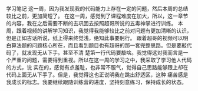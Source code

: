 学习笔记
这一周，因为我发现我的代码能力上存在一定的问题，然后本周的总结较比之前，更加简短了。
在这一周，感觉到了课程难度在加大，所以，这一章节的内容，我在之后需要不断的去巩固去按照超哥所说的五毒神掌进行训练。
本周，跟着视频的讲解学习知识，我觉得我能够较比之前对问题有更加清晰的认识，但是正如古话所说，纸上得来终觉浅，绝知此事要躬行。
跟着超哥的视频可以明白算法题的问题核心所在，而且看到题目也有超哥的那一套完整思路。但是要敲代码了，就发现无从下手。甚至不清
楚第一行代码要敲啥。我觉得这对我而言是一个严重的问题，需要得到重视。所以在这一周的学习之中，我采取了学习他人代码的方式，说
实在的，感觉有点羞耻，也非常不服气，觉得自己思路能够跟上却在代码上面无从下手了。但是，我觉得这也正说明我在跳出舒适区，这种
痛苦感是我成长的标志。我要继续跟随训练营的进度，坚持刻意练习，保持成长的状态。